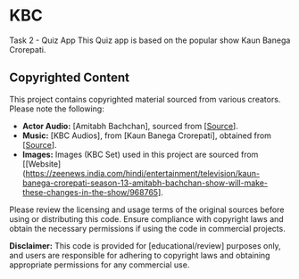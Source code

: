 # KBC
Task 2 - Quiz App
This Quiz app is based on the popular show Kaun Banega Crorepati.
## Copyrighted Content

This project contains copyrighted material sourced from various creators. Please note the following:

- **Actor Audio:** [Amitabh Bachchan], sourced from [[Source](https://mobcup.net/browse/ringtones/mp3/0/downloads/amitabh-bachan-sound-kbc)].
- **Music:** [KBC Audios], from [Kaun Banega Crorepati], obtained from [[Source](https://mobcup.net/browse/ringtones/mp3/0/downloads/kbc)].
- **Images:** Images (KBC Set) used in this project are sourced from [[Website](https://zeenews.india.com/hindi/entertainment/television/kaun-banega-crorepati-season-13-amitabh-bachchan-show-will-make-these-changes-in-the-show/968765].

Please review the licensing and usage terms of the original sources before using or distributing this code. Ensure compliance with copyright laws and obtain the necessary permissions if using the code in commercial projects.

**Disclaimer:** This code is provided for [educational/review] purposes only, and users are responsible for adhering to copyright laws and obtaining appropriate permissions for any commercial use.
